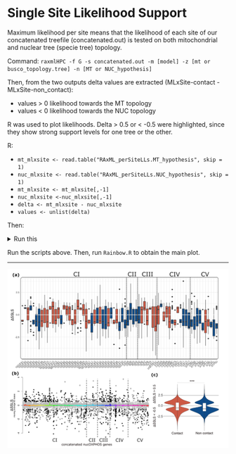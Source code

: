 # Single Site Likelihood Support 

Maximum likelihood per site means that the likelihood of each site of our concatenated treefile (concatenated.out) is tested on both mitochondrial and nuclear tree (specie tree) topology.

Command: `raxmlHPC -f G -s concatenated.out -m [model] -z [mt or busco_topology.tree] -n [MT or NUC_hypothesis]`

Then, from the two outputs delta values are extracted (MLxSite-contact - MLxSite-non_contact):
+ values > 0 likelihood towards the MT topology
+ values < 0 likelihood towards the NUC topology

R was used to plot likelihoods. Delta > 0.5 or < -0.5 were highlighted, since they show strong support levels for one tree or the other.

R:
       
+ `mt_mlxsite <- read.table("RAxML_perSiteLLs.MT_hypothesis", skip = 1)`
+ `nuc_mlxsite <- read.table("RAxML_perSiteLLs.NUC_hypothesis", skip = 1)`
+ `mt_mlxsite <- mt_mlxsite[,-1]`
+ `nuc_mlxsite <-nuc_mlxsite[,-1]`
+ `delta <- mt_mlxsite - nuc_mlxsite`
+ `values <- unlist(delta)`

Then:

<details>

<summary> Run this </summary>

                           coordinate_genes <- data.frame(
                Gene = c(
                  "ATP5A1", "ATP5B", "ATP5C1", "ATP5D", "ATP5E", 
                  "ATP5F1", "ATP5G", "ATP5J", "ATP5L", "ATP5O", 
                  "COX10", "COX11", "COX15", "COX17", "COX4", 
                  "COX5A", "COX5B", "COX6A", "COX6B", "COX6C", 
                  "COX7A", "COX7B", "COX7C", "CYC1", "NDUFA10", 
                  "NDUFA11", "NDUFA12", "NDUFA13", "NDUFA1", "NDUFA2", 
                  "NDUFA3", "NDUFA4", "NDUFA5", "NDUFA6", "NDUFA7", 
                  "NDUFA8", "NDUFA9", "NDUFAB1", "NDUFB10", "NDUFB11", 
                  "NDUFB1", "NDUFB2", "NDUFB3", "NDUFB4", "NDUFB5", 
                  "NDUFB6", "NDUFB7", "NDUFB8", "NDUFB9", "NDUFC1", 
                  "NDUFC2", "NDUFS1", "NDUFS2", "NDUFS3", "NDUFS4", 
                  "NDUFS5", "NDUFS6", "NDUFS7", "NDUFS8", "NDUFV1", 
                  "NDUFV2", "NDUFV3", "QCR10", "QCR2", "QCR6", 
                  "QCR7", "QCR8", "QCR9", "SDH3", "SDH4", 
                  "SDHA", "SDHB", "UQCRFS1"
                ),
                Intervallo = c(
                  "1-1659", "1660-3249", "3250-4155", "4156-4668", "4669-4902", 
                  "4903-5670", "5671-6123", "6124-6444", "6445-6765", "6766-7458", 
                  "7459-8742", "8743-9501", "9502-10725", "10726-10959", "10960-11523", 
                  "11524-11973", "11974-12378", "12379-12711", "12712-13011", "13012-13248", 
                  "13249-13596", "13597-13854", "13855-14043", "14044-15015", "15016-16092", 
                  "16093-16500", "16501-16938", "16939-17409", "17410-17622", "17623-17925", 
                  "17926-18285", "18286-18600", "18601-18948", "18949-19350", "19351-19695", 
                  "19696-20214", "20215-21390", "21391-21924", "21925-22458", "22459-22911", 
                  "22912-23142", "23143-23457", "23458-23799", "23800-24210", "24211-24786", 
                  "24787-25233", "25234-25623", "25624-26196", "26197-26799", "26800-27120", 
                  "27121-27501", "27502-29724", "29725-31149", "31150-31974", "31975-32532", 
                  "32533-32850", "32851-33252", "33253-33957", "33958-34605", "34606-36006", 
                  "36007-36741", "36742-37941", "37942-38163", "38164-39561", "39562-39843", 
                  "39844-40176", "40177-40422", "40423-40611", "40612-41118", "41119-41685", 
                  "41686-43704", "43705-44586", "44587-45408"
                )
              )

                     vettori_genes <- list()
              
              for (i in 1:nrow(coordinate_genes)) {
                  gene <- coordinate_genes$Gene[i]  # Nome del gene
                  intervallo <- unlist(strsplit(coordinate_genes$Intervallo[i], "-"))  # Coordinate
                  
                  if (length(intervallo) == 2) {
                      start <- as.numeric(intervallo[1])
                      end <- as.numeric(intervallo[2])
                      
                      if (!is.na(start) && !is.na(end)) {
                          vettore_gene <- values[start:end]
                          vettori_genes[[gene]] <- vettore_gene
                      } else {
                          warning(paste("Intervallo non valido per il gene:", gene))
                      }
                  } else {
                      warning(paste("Intervallo non riconosciuto per il gene:", gene))
                  }
              }


### Define complexes
 
              C_I <- c(vettori_genes$NDUFA1, vettori_genes$NDUFA2, vettori_genes$NDUFA3, vettori_genes$NDUFA4, vettori_genes$NDUFA5, vettori_genes$NDUFA6, vettori_genes$NDUFA7, vettori_genes$NDUFA8, vettori_genes$NDUFA9, vettori_genes$NDUFA10, vettori_genes$NDUFA11, vettori_genes$NDUFA12, vettori_genes$NDUFA13, vettori_genes$NDUFAB1, vettori_genes$NDUFB1, vettori_genes$NDUFB2, vettori_genes$NDUFB3, vettori_genes$NDUFB4, vettori_genes$NDUFB5, vettori_genes$NDUFB6, vettori_genes$NDUFB7, vettori_genes$NDUFB8, vettori_genes$NDUFB9, vettori_genes$NDUFB10, vettori_genes$NDUFB11, vettori_genes$NDUFC1, vettori_genes$NDUFC2, vettori_genes$NDUFS1, vettori_genes$NDUFS2, vettori_genes$NDUFS3, vettori_genes$NDUFS4, vettori_genes$NDUFS5, vettori_genes$NDUFS6, vettori_genes$NDUFS7, vettori_genes$NDUFS8, vettori_genes$NDUFV1, vettori_genes$NDUFV2, vettori_genes$NDUFV3)
              
              C_II<- c(vettori_genes$SDHA, vettori_genes$SDHB, vettori_genes$SDH3, vettori_genes$SDH4)
              
              C_III <- c(vettori_genes$QCR2, vettori_genes$QCR6, vettori_genes$QCR7, vettori_genes$QCR8, vettori_genes$QCR9, vettori_genes$QCR10, vettori_genes$UQCRFS1, vettori_genes$CYC1)
              
              C_IV <- c(vettori_genes$COX4, vettori_genes$COX5A, vettori_genes$COX5B, vettori_genes$COX6A, vettori_genes$COX6B, vettori_genes$COX6C, vettori_genes$COX7A, vettori_genes$COX7B, vettori_genes$COX7C, vettori_genes$COX10, vettori_genes$COX11, vettori_genes$COX15, vettori_genes$COX17)
              
              C_V <- c(vettori_genes$ATP5A1, vettori_genes$ATP5B, vettori_genes$ATP5C1, vettori_genes$ATP5D, vettori_genes$ATP5E, vettori_genes$ATP5F1, vettori_genes$ATP5G, vettori_genes$ATP5J, vettori_genes$ATP5L, vettori_genes$ATP5O)

### Plots:

       plot(C_I, pch = 19, cex=0.5, col = ifelse( C_I < -0.5 | C_I > 0.5, "red","black"), main = "Complex I")
       plot(C_II, pch = 19, cex=0.5, col = ifelse( C_II < -0.5 | C_II > 0.5, "red","black"), main = "Complex II")
       plot(C_III, pch = 19, cex=0.5, col = ifelse( C_III < -0.5 | C_III > 0.5, "red","black"), main = "Complex III")
       plot(C_IV, pch = 19, cex=0.5, col = ifelse( C_IV < -0.5 | C_IV > 0.5, "red","black"), main = "Complex IV")
       plot(C_V, pch = 19, cex=0.5, col = ifelse( C_V < -0.5 | C_V > 0.5, "red","black"), main = "Complex V")

</details>

Run the scripts above. Then, run `Rainbow.R` to obtain the main plot.

---

![Figure_2_rainbow copia.png](Figure_2_rainbow_copia.png)

